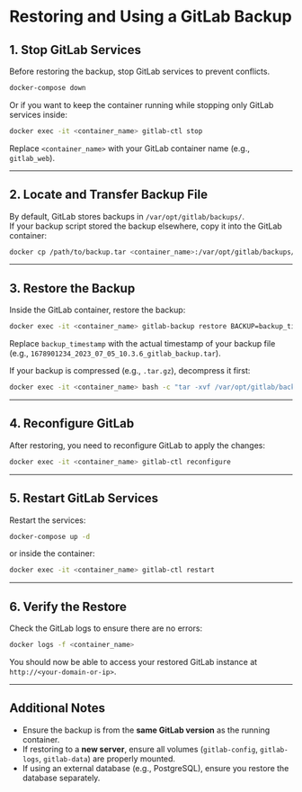 # Restoring and Using a GitLab Backup

## 1. Stop GitLab Services

Before restoring the backup, stop GitLab services to prevent conflicts.

```sh
docker-compose down
```

Or if you want to keep the container running while stopping only GitLab services inside:

```sh
docker exec -it <container_name> gitlab-ctl stop
```

Replace `<container_name>` with your GitLab container name (e.g., `gitlab_web`).

---

## 2. Locate and Transfer Backup File

By default, GitLab stores backups in `/var/opt/gitlab/backups/`.\
If your backup script stored the backup elsewhere, copy it into the GitLab container:

```sh
docker cp /path/to/backup.tar <container_name>:/var/opt/gitlab/backups/
```

---

## 3. Restore the Backup

Inside the GitLab container, restore the backup:

```sh
docker exec -it <container_name> gitlab-backup restore BACKUP=backup_timestamp
```

Replace `backup_timestamp` with the actual timestamp of your backup file (e.g., `1678901234_2023_07_05_10.3.6_gitlab_backup.tar`).

If your backup is compressed (e.g., `.tar.gz`), decompress it first:

```sh
docker exec -it <container_name> bash -c "tar -xvf /var/opt/gitlab/backups/backup_timestamp.tar -C /var/opt/gitlab/backups/"
```

---

## 4. Reconfigure GitLab

After restoring, you need to reconfigure GitLab to apply the changes:

```sh
docker exec -it <container_name> gitlab-ctl reconfigure
```

---

## 5. Restart GitLab Services

Restart the services:

```sh
docker-compose up -d
```

or inside the container:

```sh
docker exec -it <container_name> gitlab-ctl restart
```

---

## 6. Verify the Restore

Check the GitLab logs to ensure there are no errors:

```sh
docker logs -f <container_name>
```

You should now be able to access your restored GitLab instance at `http://<your-domain-or-ip>`.

---

## Additional Notes

- Ensure the backup is from the **same GitLab version** as the running container.
- If restoring to a **new server**, ensure all volumes (`gitlab-config`, `gitlab-logs`, `gitlab-data`) are properly mounted.
- If using an external database (e.g., PostgreSQL), ensure you restore the database separately.

